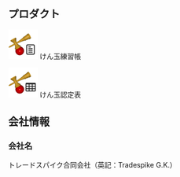 <a name="Products"></a>
## プロダクト

<p class="middle">
<img src="assets/image/kendama-trainer-60.png" alt="けん玉練習帳" /> けん玉練習帳
</p>
<p class="middle">
<img src="assets/image/kendama-grade-tables-60.png" alt="けん玉認定表" /> けん玉認定表
</p>

<a name="Company"></a>
## 会社情報

### 会社名

トレードスパイク合同会社（英記：Tradespike G.K.）